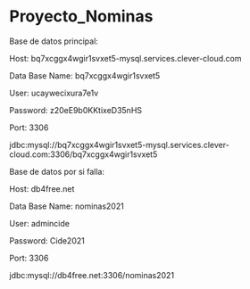 # Proyecto_Nominas

Base de datos principal:

  Host: bq7xcggx4wgir1svxet5-mysql.services.clever-cloud.com

  Data Base Name: bq7xcggx4wgir1svxet5

  User: ucaywecixura7e1v

  Password: z20eE9b0KKtixeD35nHS

  Port: 3306

  jdbc:mysql://bq7xcggx4wgir1svxet5-mysql.services.clever-cloud.com:3306/bq7xcggx4wgir1svxet5





Base de datos por si falla:

  Host: db4free.net

  Data Base Name: nominas2021

  User: admincide

  Password: Cide2021

  Port: 3306

  jdbc:mysql://db4free.net:3306/nominas2021
